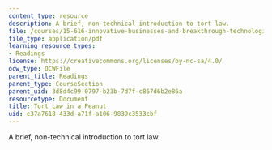```yaml
---
content_type: resource
description: A brief, non-technical introduction to tort law.
file: /courses/15-616-innovative-businesses-and-breakthrough-technologies-the-legal-issues-fall-2004/c37a7618433da71fa1069839c3533cbf_tort_law.pdf
file_type: application/pdf
learning_resource_types:
- Readings
license: https://creativecommons.org/licenses/by-nc-sa/4.0/
ocw_type: OCWFile
parent_title: Readings
parent_type: CourseSection
parent_uid: 3d8d4c99-0797-b23b-7d7f-c867d6b2e86a
resourcetype: Document
title: Tort Law in a Peanut
uid: c37a7618-433d-a71f-a106-9839c3533cbf
---
```

A brief, non-technical introduction to tort law.